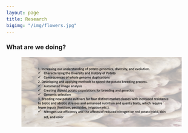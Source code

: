 ```yaml
---
layout: page
title: Research
bigimg: "/img/flowers.jpg"
---
```


### What are we doing?
<p align="justify">

<figure>
<div style="padding-bottom: 25px">
	<img src="/img/research.png">
</div>
</figure>

</p>
